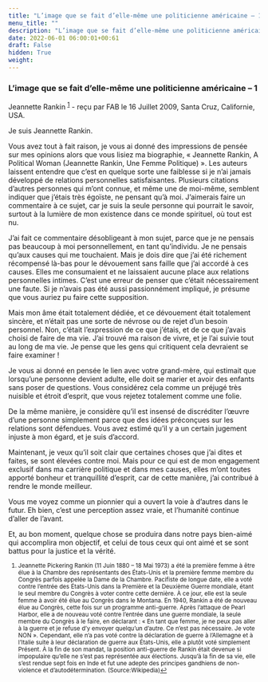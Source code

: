 ```yaml
---
title: "L’image que se fait d’elle-même une politicienne américaine – 1"
menu_title: ""
description: "L’image que se fait d’elle-même une politicienne américaine – 1"
date: 2022-06-01 06:00:01+00:61
draft: False
hidden: True
weight:
---
```

### L’image que se fait d’elle-même une politicienne américaine – 1

Jeannette Rankin <sup id="a1">[1](#f1)</sup> - reçu par FAB le 16 Juillet 2009, Santa Cruz, Californie, USA.

Je suis Jeannette Rankin.

Vous avez tout à fait raison, je vous ai donné des impressions de pensée sur mes opinions alors que vous lisiez ma biographie, « Jeannette Rankin, A Political Woman (Jeannette Rankin, Une Femme Politique) ».
Les auteurs laissent entendre que c’est en quelque sorte une faiblesse si je n’ai jamais développé de relations personnelles satisfaisantes. Plusieurs citations d’autres personnes qui m’ont connue, et même une de moi-même, semblent indiquer que j’étais très égoïste, ne pensant qu’à moi. J’aimerais faire un commentaire à ce sujet, car je suis la seule personne qui pourrait le savoir, surtout à la lumière de mon existence dans ce monde spirituel, où tout est nu.

J’ai fait ce commentaire désobligeant à mon sujet, parce que je ne pensais pas beaucoup à moi personnellement, en tant qu’individu. Je ne pensais qu’aux causes qui me touchaient. Mais je dois dire que j’ai été richement récompensé là-bas pour le dévouement sans faille que j’ai accordé à ces causes. Elles me consumaient et ne laissaient aucune place aux relations personnelles intimes. C’est une erreur de penser que c’était nécessairement une faute. Si je n’avais pas été aussi passionnément impliqué, je présume que vous auriez pu faire cette supposition.

Mais mon âme était totalement dédiée, et ce dévouement était totalement sincère, et n’était pas une sorte de névrose ou de rejet d’un besoin personnel. Non, c’était l’expression de ce que j’étais, et de ce que j’avais choisi de faire de ma vie. J’ai trouvé ma raison de vivre, et je l’ai suivie tout au long de ma vie. Je pense que les gens qui critiquent cela devraient se faire examiner !

Je vous ai donné en pensée le lien avec votre grand-mère, qui estimait que lorsqu’une personne devient adulte, elle doit se marier et avoir des enfants sans poser de questions. Vous considérez cela comme un préjugé très nuisible et étroit d’esprit, que vous rejetez totalement comme une folie.

De la même manière, je considère qu’il est insensé de discréditer l’œuvre d’une personne simplement parce que des idées préconçues sur les relations sont défendues. Vous avez estimé qu’il y a un certain jugement injuste à mon égard, et je suis d’accord.

Maintenant, je veux qu’il soit clair que certaines choses que j’ai dites et faites, se sont élevées contre moi. Mais pour ce qui est de mon engagement exclusif dans ma carrière politique et dans mes causes, elles m’ont toutes apporté bonheur et tranquillité d’esprit, car de cette manière, j’ai contribué à rendre le monde meilleur.

Vous me voyez comme un pionnier qui a ouvert la voie à d’autres dans le futur. Eh bien, c’est une perception assez vraie, et l’humanité continue d’aller de l’avant.

Et, au bon moment, quelque chose se produira dans notre pays bien-aimé qui accomplira mon objectif, et celui de tous ceux qui ont aimé et se sont battus pour la justice et la vérité.
<small>

1. <large id="f1"> Jeannette Pickering Rankin (11 Juin 1880 – 18 Mai 1973) a été la première femme à être élue à la Chambre des représentants des États-Unis et la première femme membre du Congrès parfois appelée la Dame de la Chambre. Pacifiste de longue date, elle a voté contre l’entrée des États-Unis dans la Première et la Deuxième Guerre mondiale, étant le seul membre du Congrès à voter contre cette dernière. À ce jour, elle est la seule femme à avoir été élue au Congrès dans le Montana. En 1940, Rankin a été de nouveau élue au Congrès, cette fois sur un programme anti-guerre. Après l’attaque de Pearl Harbor, elle a de nouveau voté contre l’entrée dans une guerre mondiale, la seule membre du Congrès à le faire, en déclarant : « En tant que femme, je ne peux pas aller à la guerre et je refuse d’y envoyer quelqu’un d’autre. Ce n’est pas nécessaire. Je vote NON ». Cependant, elle n’a pas voté contre la déclaration de guerre à l’Allemagne et à l’Italie suite à leur déclaration de guerre aux États-Unis, elle a plutôt voté simplement Présent. À la fin de son mandat, la position anti-guerre de Rankin était devenue si impopulaire qu’elle ne s’est pas représentée aux élections. Jusqu’à la fin de sa vie, elle s’est rendue sept fois en Inde et fut une adepte des principes gandhiens de non-violence et d’autodétermination. (Source:Wikipedia)[↩](#a1)